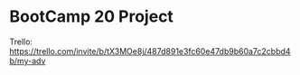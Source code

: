 # BootCamp 20 Project 

Trello: https://trello.com/invite/b/tX3MOe8j/487d891e3fc60e47db9b60a7c2cbbd4b/my-adv

